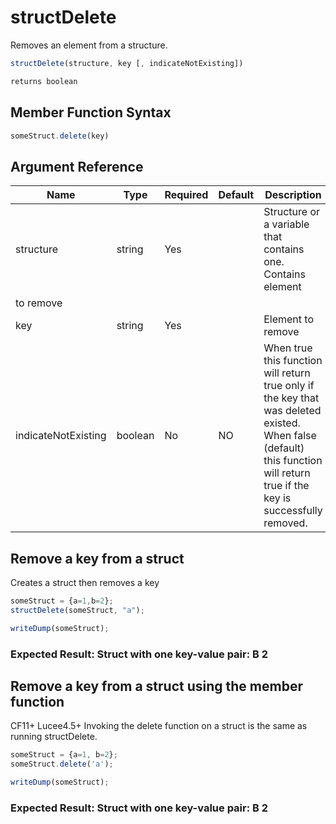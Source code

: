 # structDelete

Removes an element from a structure.

```javascript
structDelete(structure, key [, indicateNotExisting])
```

```javascript
returns boolean
```

## Member Function Syntax

```javascript
someStruct.delete(key)
```

## Argument Reference

| Name | Type | Required | Default | Description |
| --- | --- | --- | --- | --- |
| structure | string | Yes |  | Structure or a variable that contains one. Contains element
 to remove |
| key | string | Yes |  | Element to remove |
| indicateNotExisting | boolean | No | NO | When true this function will return true only if the key that was deleted existed. When false (default) this function will return true if the key is successfully removed. |

## Remove a key from a struct

Creates a struct then removes a key

```javascript
someStruct = {a=1,b=2};
structDelete(someStruct, "a");

writeDump(someStruct);
```

### Expected Result: Struct with one key-value pair: B 2

## Remove a key from a struct using the member function

CF11+ Lucee4.5+ Invoking the delete function on a struct is the same as running structDelete.

```javascript
someStruct = {a=1, b=2};
someStruct.delete('a');

writeDump(someStruct);
```

### Expected Result: Struct with one key-value pair: B 2
